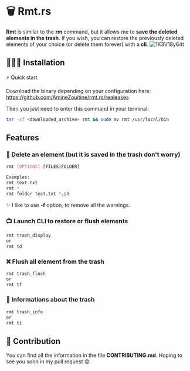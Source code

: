 # 🗑️ Rmt.rs

**Rmt** is similar to the **rm** command, but it allows me to **save the deleted elements in the trash**. If you wish, you can restore the previously deleted elements of your choice (or delete them forever) with a **cli**.
![1K3V18y64t](https://user-images.githubusercontent.com/53370597/194941244-875fe124-dc7a-4fba-ab39-2caba739f2eb.gif)



## 👨🏽‍💻 Installation



⚡️ Quick start

Download the binary depending on your configuration here: https://github.com/AmineZouitine/rmt.rs/realeases

Then you just need to enter this command in your terminal:
```sh
tar -xf <downloaded_archive> rmt && sudo mv rmt /usr/local/bin
````

## Features

### 🚮 Delete an element (but it is saved in the trash don't worry)

```sh
rmt [OPTIONS] [FILES|FOLDER]

Exemples: 
rmt text.txt
rmt *
rmt folder test.txt *.sh
```
✨ I like to use **-f** option, to remove all the warnings.

### 📺 Launch CLI to restore or flush elements

```sh
rmt trash_display
or
rmt td
```

### ❌ Flush all element from the trash
```sh
rmt trash_flush
or
rmt tf
```

### 🔎 Informations about the trash

```sh
rmt trash_info
or
rmt ti
```

## 🫵 Contribution

You can find all the information in the file **CONTRIBUTING.md**. Hoping to see you soon in my pull request 😊
